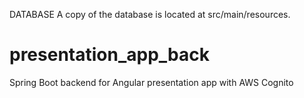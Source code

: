 DATABASE
A copy of the database is located at src/main/resources. 

# presentation_app_back
Spring Boot backend for Angular presentation app with AWS Cognito

